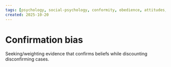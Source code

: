 ```yaml
---
tags: [psychology, social-psychology, conformity, obedience, attitudes, attribution, prejudice, aggression, prosocial]
created: 2025-10-20
---
```

# Confirmation bias

Seeking/weighting evidence that confirms beliefs while discounting disconfirming cases.
